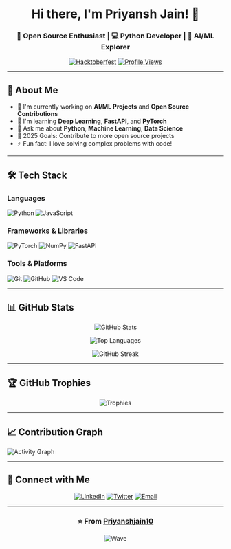<div align="center">

# Hi there, I'm Priyansh Jain! 👋

### 🚀 Open Source Enthusiast | 💻 Python Developer | 🤖 AI/ML Explorer

[![Hacktoberfest](https://img.shields.io/badge/Hacktoberfest-2025-blueviolet?style=for-the-badge&logo=hacktoberfest)](https://hacktoberfest.com)
[![Profile Views](https://komarev.com/ghpvc/?username=Priyanshjain10&color=brightgreen&style=for-the-badge)](https://github.com/Priyanshjain10)

</div>

---

## 🌟 About Me

- 🔭 I'm currently working on **AI/ML Projects** and **Open Source Contributions**
- 🌱 I'm learning **Deep Learning**, **FastAPI**, and **PyTorch**
- 💬 Ask me about **Python**, **Machine Learning**, **Data Science**
- 🎯 2025 Goals: Contribute to more open source projects
- ⚡ Fun fact: I love solving complex problems with code!

---

## 🛠️ Tech Stack

### Languages
![Python](https://img.shields.io/badge/Python-3776AB?style=for-the-badge&logo=python&logoColor=white)
![JavaScript](https://img.shields.io/badge/JavaScript-F7DF1E?style=for-the-badge&logo=javascript&logoColor=black)

### Frameworks & Libraries
![PyTorch](https://img.shields.io/badge/PyTorch-EE4C2C?style=for-the-badge&logo=pytorch&logoColor=white)
![NumPy](https://img.shields.io/badge/NumPy-013243?style=for-the-badge&logo=numpy&logoColor=white)
![FastAPI](https://img.shields.io/badge/FastAPI-009688?style=for-the-badge&logo=fastapi&logoColor=white)

### Tools & Platforms
![Git](https://img.shields.io/badge/Git-F05032?style=for-the-badge&logo=git&logoColor=white)
![GitHub](https://img.shields.io/badge/GitHub-181717?style=for-the-badge&logo=github&logoColor=white)
![VS Code](https://img.shields.io/badge/VS_Code-007ACC?style=for-the-badge&logo=visual-studio-code&logoColor=white)

---

## 📊 GitHub Stats

<div align="center">

![GitHub Stats](https://github-readme-stats.vercel.app/api?username=Priyanshjain10&show_icons=true&theme=radical&hide_border=true)

![Top Languages](https://github-readme-stats.vercel.app/api/top-langs/?username=Priyanshjain10&layout=compact&theme=radical&hide_border=true)

![GitHub Streak](https://github-readme-streak-stats.herokuapp.com/?user=Priyanshjain10&theme=radical&hide_border=true)

</div>

---

## 🏆 GitHub Trophies

<div align="center">

![Trophies](https://github-profile-trophy.vercel.app/?username=Priyanshjain10&theme=radical&no-frame=true&row=1&column=7)

</div>

---

## 📈 Contribution Graph

![Activity Graph](https://github-readme-activity-graph.vercel.app/graph?username=Priyanshjain10&theme=react-dark&hide_border=true)

---

## 🤝 Connect with Me

<div align="center">

[![LinkedIn](https://img.shields.io/badge/LinkedIn-0077B5?style=for-the-badge&logo=linkedin&logoColor=white)](https://linkedin.com)
[![Twitter](https://img.shields.io/badge/Twitter-1DA1F2?style=for-the-badge&logo=twitter&logoColor=white)](https://twitter.com)
[![Email](https://img.shields.io/badge/Email-D14836?style=for-the-badge&logo=gmail&logoColor=white)](mailto:your.email@example.com)

</div>

---

<div align="center">

### ⭐ From [Priyanshjain10](https://github.com/Priyanshjain10)

![Wave](https://raw.githubusercontent.com/mayhemantt/mayhemantt/Update/svg/Bottom.svg)

</div>
